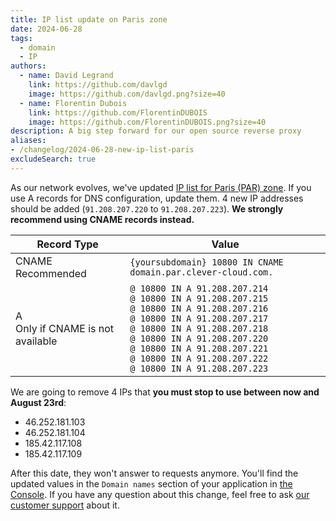 ```yaml
---
title: IP list update on Paris zone
date: 2024-06-28
tags:
  - domain
  - IP
authors:
  - name: David Legrand
    link: https://github.com/davlgd
    image: https://github.com/davlgd.png?size=40
  - name: Florentin Dubois
    link: https://github.com/FlorentinDUBOIS
    image: https://github.com/FlorentinDUBOIS.png?size=40
description: A big step forward for our open source reverse proxy
aliases:
- /changelog/2024-06-28-new-ip-list-paris
excludeSearch: true
---
```


As our network evolves, we've updated [IP list for Paris (PAR) zone](/developers/doc/administrate/domain-names/#your-application-runs-in-the-europeparis-par-zone). If you use A records for DNS configuration, update them. 4 new IP addresses should be added (`91.208.207.220` to `91.208.207.223`). **We strongly recommend using CNAME records instead.**

| Record Type | Value |
| ----------- | ----- |
| CNAME<br>Recommended | `{yoursubdomain} 10800 IN CNAME domain.par.clever-cloud.com.` |
| A<br>Only if CNAME is not available | `@ 10800 IN A 91.208.207.214`<br>`@ 10800 IN A 91.208.207.215`<br>`@ 10800 IN A 91.208.207.216`<br>`@ 10800 IN A 91.208.207.217`<br>`@ 10800 IN A 91.208.207.218`<br>`@ 10800 IN A 91.208.207.220`<br>`@ 10800 IN A 91.208.207.221`<br>`@ 10800 IN A 91.208.207.222`<br>`@ 10800 IN A 91.208.207.223`  |

We are going to remove 4 IPs that **you must stop to use between now and August 23rd**:

- 46.252.181.103
- 46.252.181.104
- 185.42.117.108
- 185.42.117.109

 After this date, they won't answer to requests anymore. You'll find the updated values in the `Domain names` section of your application in [the Console](https://console.clever-cloud.com). If you have any question about this change, feel free to ask [our customer support](https://console.clever-cloud.com/ticket-center-choice) about it.
